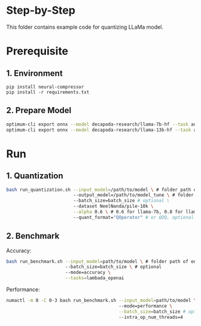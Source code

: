 Step-by-Step
============

This folder contains example code for quantizing LLaMa model.

# Prerequisite

## 1. Environment
```shell
pip install neural-compressor
pip install -r requirements.txt
```

## 2. Prepare Model

```bash
optimum-cli export onnx --model decapoda-research/llama-7b-hf --task automatic-speech-recognition-with-past
optimum-cli export onnx --model decapoda-research/llama-13b-hf --task automatic-speech-recognition-with-past
```

# Run

## 1. Quantization

```bash
bash run_quantization.sh --input_model=/path/to/model \ # folder path of onnx model
                         --output_model=/path/to/model_tune \ # folder path to save onnx model
                         --batch_size=batch_size # optional \
                         --dataset NeelNanda/pile-10k \
                         --alpha 0.6 \ # 0.6 for llama-7b, 0.8 for llama-13b
                         --quant_format="QOperator" # or QDQ, optional
```

## 2. Benchmark

Accuracy:

```bash
bash run_benchmark.sh --input_model=path/to/model \ # folder path of onnx model
                      --batch_size=batch_size \ # optional 
                      --mode=accuracy \
                      --tasks=lambada_openai
```

Performance:
```bash
numactl -m 0 -C 0-3 bash run_benchmark.sh --input_model=path/to/model \ # folder path of onnx model
                                          --mode=performance \
                                          --batch_size=batch_size # optional \
                                          --intra_op_num_threads=4
```
